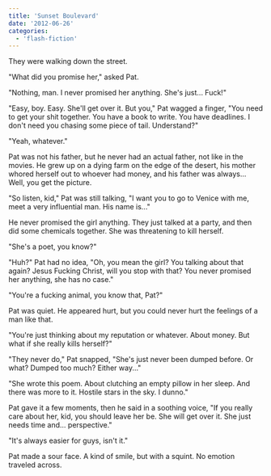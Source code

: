 ```yaml
---
title: 'Sunset Boulevard'
date: '2012-06-26'
categories:
  - 'flash-fiction'
---
```


They were walking down the street.

"What did you promise her," asked Pat.

<!-- truncate -->


"Nothing, man. I never promised her anything. She's just... Fuck!"

"Easy, boy. Easy. She'll get over it. But you," Pat wagged a finger, "You need
to get your shit together. You have a book to write. You have deadlines. I don't
need you chasing some piece of tail. Understand?"

"Yeah, whatever."

Pat was not his father, but he never had an actual father, not like in the
movies. He grew up on a dying farm on the edge of the desert, his mother whored
herself out to whoever had money, and his father was always... Well, you get the
picture.

"So listen, kid," Pat was still talking, "I want you to go to Venice with me,
meet a very influential man. His name is..."

He never promised the girl anything. They just talked at a party, and then did
some chemicals together. She was threatening to kill herself.

"She's a poet, you know?"

"Huh?" Pat had no idea, "Oh, you mean the girl? You talking about that again?
Jesus Fucking Christ, will you stop with that? You never promised her anything,
she has no case."

"You're a fucking animal, you know that, Pat?"

Pat was quiet. He appeared hurt, but you could never hurt the feelings of a man
like that.

"You're just thinking about my reputation or whatever. About money. But what if
she really kills herself?"

"They never do," Pat snapped, "She's just never been dumped before. Or what?
Dumped too much? Either way..."

"She wrote this poem. About clutching an empty pillow in her sleep. And there
was more to it. Hostile stars in the sky. I dunno."

Pat gave it a few moments, then he said in a soothing voice, "If you really care
about her, kid, you should leave her be. She will get over it. She just needs
time and... perspective."

"It's always easier for guys, isn't it."

Pat made a sour face. A kind of smile, but with a squint. No emotion traveled
across.
